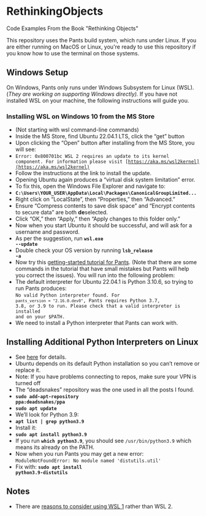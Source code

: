 # RethinkingObjects
Code Examples From the Book "Rethinking Objects"

This repository uses the Pants build system, which runs under Linux. If you are
either running on MacOS or Linux, you're ready to use this repository if you
know how to use the terminal on those systems.

## Windows Setup

On Windows, Pants only runs under Windows Subsystem for Linux (WSL). (_They are working on supporting Windows directly)._ If you have not installed WSL on your
machine, the following instructions will guide you.

### Installing WSL on Windows 10 from the MS Store

* (Not starting with wsl command-line commands)
* Inside the MS Store, find Ubuntu 22.04.1 LTS, click the “get” button
* Upon clicking the “Open” button after installing from the MS Store, you will
  see:
* <code>Error: 0x800701bc WSL 2 requires an update to its kernel component. For
  information please visit
  [https://aka.ms/wsl2kernel](https://aka.ms/wsl2kernel)</code>
* Follow the instructions at the link to install the update.
* Opening Ubuntu again produces a “virtual disk system limitation” error.
* To fix this, open the Windows File Explorer and navigate to:
* <strong><code>C:\Users\YOUR_USER\AppData\Local\Packages\CanonicalGroupLimited...</code></strong>
* Right click on “LocalState”, then “Properties,” then “Advanced.”
* Ensure “Compress contents to save disk space” and “Encrypt contents to secure data” are both <strong>de</strong>selected.
* Click “OK,” then “Apply,” then “Apply changes to this folder only.”
* Now when you start Ubuntu it should be successful, and will ask for a username and password.
* As per the suggestion, run <strong><code>wsl.exe --update</code></strong>
* Double check your OS version by running <strong><code>lsb_release -a</code></strong>
* Now try this [getting-started tutorial for Pants](https://semaphoreci.com/blog/building-python-projects-with-pants). (Note that there are some commands in the tutorial that have small mistakes but Pants will help you correct the issues).  You will run into the following problem:
* The default interpreter for Ubuntu 22.04.1 is Python 3.10.6, so trying to run Pants produces: \
<code>No valid Python interpreter found. For `pants_version = "2.16.0.dev0"`, Pants requires Python 3.7, 3.8, or 3.9 to run. Please check that a valid interpreter is installed and on your $PATH.</code>
* We need to install a Python interpreter that Pants can work with.

## Installing Additional Python Interpreters on Linux

* See [here](https://hackersandslackers.com/multiple-python-versions-ubuntu-20-04/) for details.
* Ubuntu depends on its default Python installation so you can’t remove or replace it.
* Note: If you have problems connecting to repos, make sure your VPN is turned off
* The “deadsnakes” repository was the one used in all the posts I found.
* <strong><code>sudo add-apt-repository ppa:deadsnakes/ppa</code></strong>
* <strong><code>sudo apt update</code></strong>
* We’ll look for Python 3.9:
* <strong><code>apt list | grep python3.9</code></strong>
* Install it:
* <strong><code>sudo apt install python3.9</code></strong>
* If you run <strong><code>which python3.9</code></strong>, you should see <code>/usr/bin/python3.9</code> which means its already on the PATH.
* Now when you run Pants you may get a new error: \
<code>ModuleNotFoundError: No module named 'distutils.util'</code>
* Fix with: <strong><code>sudo apt install python3.9-distutils</code></strong>

## Notes

* There are [reasons to consider using WSL 1](https://learn.microsoft.com/en-us/windows/wsl/compare-versions#exceptions-for-using-wsl-1-rather-than-wsl-2) rather than WSL 2.
